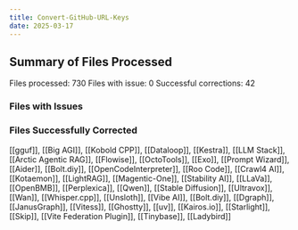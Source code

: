 ```yaml
---
title: Convert-GitHub-URL-Keys
date: 2025-03-17
---
```

## Summary of Files Processed
Files processed: 730
Files with issue: 0
Successful corrections: 42

### Files with Issues


### Files Successfully Corrected
[[gguf]], [[Big AGI]], [[Kobold CPP]], [[Dataloop]], [[Kestra]], [[LLM Stack]], [[Arctic Agentic RAG]], [[Flowise]], [[OctoTools]], [[Exo]], [[Prompt Wizard]], [[Aider]], [[Bolt.diy]], [[OpenCodeInterpreter]], [[Roo Code]], [[Crawl4 AI]], [[Kotaemon]], [[LightRAG]], [[Magentic-One]], [[Stability AI]], [[LLaVa]], [[OpenBMB]], [[Perplexica]], [[Qwen]], [[Stable Diffusion]], [[Ultravox]], [[Wan]], [[Whisper.cpp]], [[Unsloth]], [[Vibe AI]], [[Bolt.diy]], [[Dgraph]], [[JanusGraph]], [[Vitess]], [[Ghostty]], [[uv]], [[Kairos.io]], [[Starlight]], [[Skip]], [[Vite Federation Plugin]], [[Tinybase]], [[Ladybird]]
